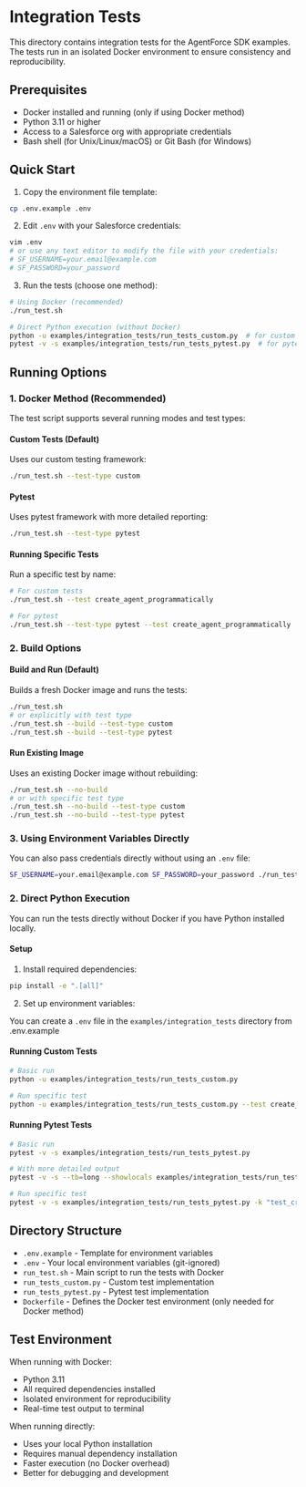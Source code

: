 # Integration Tests

This directory contains integration tests for the AgentForce SDK examples. The tests run in an isolated Docker environment to ensure consistency and reproducibility.

## Prerequisites

- Docker installed and running (only if using Docker method)
- Python 3.11 or higher
- Access to a Salesforce org with appropriate credentials
- Bash shell (for Unix/Linux/macOS) or Git Bash (for Windows)

## Quick Start

1. Copy the environment file template:
```bash
cp .env.example .env
```

2. Edit `.env` with your Salesforce credentials:
```bash
vim .env
# or use any text editor to modify the file with your credentials:
# SF_USERNAME=your.email@example.com
# SF_PASSWORD=your_password
```

3. Run the tests (choose one method):
```bash
# Using Docker (recommended)
./run_test.sh

# Direct Python execution (without Docker)
python -u examples/integration_tests/run_tests_custom.py  # for custom tests
pytest -v -s examples/integration_tests/run_tests_pytest.py  # for pytest
```

## Running Options

### 1. Docker Method (Recommended)

The test script supports several running modes and test types:

#### Custom Tests (Default)
Uses our custom testing framework:
```bash
./run_test.sh --test-type custom
```

#### Pytest
Uses pytest framework with more detailed reporting:
```bash
./run_test.sh --test-type pytest
```

#### Running Specific Tests
Run a specific test by name:
```bash
# For custom tests
./run_test.sh --test create_agent_programmatically

# For pytest
./run_test.sh --test-type pytest --test create_agent_programmatically
```

### 2. Build Options

#### Build and Run (Default)
Builds a fresh Docker image and runs the tests:
```bash
./run_test.sh
# or explicitly with test type
./run_test.sh --build --test-type custom
./run_test.sh --build --test-type pytest
```

#### Run Existing Image
Uses an existing Docker image without rebuilding:
```bash
./run_test.sh --no-build
# or with specific test type
./run_test.sh --no-build --test-type custom
./run_test.sh --no-build --test-type pytest
```

### 3. Using Environment Variables Directly
You can also pass credentials directly without using an `.env` file:
```bash
SF_USERNAME=your.email@example.com SF_PASSWORD=your_password ./run_test.sh --test-type pytest
```

### 2. Direct Python Execution

You can run the tests directly without Docker if you have Python installed locally.

#### Setup
1. Install required dependencies:
```bash
pip install -e ".[all]"
```

2. Set up environment variables:

You can create a `.env` file in the `examples/integration_tests` directory from .env.example

#### Running Custom Tests
```bash
# Basic run
python -u examples/integration_tests/run_tests_custom.py

# Run specific test
python -u examples/integration_tests/run_tests_custom.py --test create_agent_programmatically
```

#### Running Pytest Tests
```bash
# Basic run
pytest -v -s examples/integration_tests/run_tests_pytest.py

# With more detailed output
pytest -v -s --tb=long --showlocals examples/integration_tests/run_tests_pytest.py

# Run specific test
pytest -v -s examples/integration_tests/run_tests_pytest.py -k "test_create_agent_programmatically"

```

## Directory Structure

- `.env.example` - Template for environment variables
- `.env` - Your local environment variables (git-ignored)
- `run_test.sh` - Main script to run the tests with Docker
- `run_tests_custom.py` - Custom test implementation
- `run_tests_pytest.py` - Pytest test implementation
- `Dockerfile` - Defines the Docker test environment (only needed for Docker method)

## Test Environment

When running with Docker:
- Python 3.11
- All required dependencies installed
- Isolated environment for reproducibility
- Real-time test output to terminal

When running directly:
- Uses your local Python installation
- Requires manual dependency installation
- Faster execution (no Docker overhead)
- Better for debugging and development
